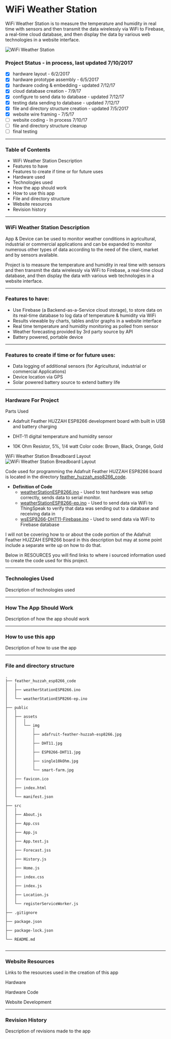# WiFi Weather Station
WiFi Weather Station is to measure the temperature and humidity in real time with sensors and then transmit the data wirelessly via WiFi to Firebase, a real-time cloud database, and then display the data by various web technologies in a website interface.

![WiFi Weather Station](public/assets/img/smart-farm.jpg)


### Project Status - in process, last updated 7/10/2017

  - [x]  hardware layout - 6/2/2017
  - [x]  hardware prototype assembly - 6/5/2017
  - [x]  hardware coding & embedding - updated 7/12/17
  - [x]  cloud database creation - 7/9/17
  - [x]  configure to send data to database - updated 7/12/17
  - [x]  testing data sending to database - updated 7/12/17
  - [x]  file and directory structure creation  - updated 7/5/2017
  - [x]  website wire framing - 7/5/17
  - [ ]  website coding - In process 7/10/17
  - [ ]  file and directory structure cleanup
  - [ ]  final testing
  
----

### Table of Contents

  -  WiFi Weather Station Description
  -  Features to have 
  -  Features to create if time or for future uses
  -  Hardware used
  -  Technologies used 
  -  How the app should work
  -  How to use this app
  -  File and directory structure
  -  Website resources
  -  Revision history
  
----

### WiFi Weather Station Description
App & Device can be used to monitor weather conditions in agricultural, industrial or commercial applications and can be expanded to monitor numerous other types of data according to the need of the client, market and by sensors available. 

Project is to measure the temperature and humidity in real time with sensors and then transmit the data wirelessly via WiFi to Firebase, a real-time cloud database, and then display the data with various web technologies in a website interface.


----

### Features to have:
- Use Firebase (a Backend-as-a-Service cloud storage), to store data on its real-time database to log data of temperature & humidity via WiFi
- Results viewable by charts, tables and/or graphs in a website interface
- Real time  temperature and humidity monitoring as polled from sensor 
- Weather forecasting provided by 3rd party source by API
- Battery powered, portable device


----

### Features to create if time or for future uses:
- Data logging of additional sensors (for Agricultural, industrial or commercial Applications)
- Device location via GPS
- Solar powered battery source to extend battery life


----

### Hardware For Project

Parts Used

  - Adafruit Feather HUZZAH ESP8266 development board with built in USB and battery charging 


  - DHT-11 digital temperature and humidity sensor


  - 10K Ohm Resistor, 5%, 1/4 watt Color code: Brown, Black, Orange, Gold  

  
  
  WiFi Weather Station Breadboard Layout  
![WiFi Weather Station Breadboard Layout](public/assets/img/ESP8266-DHT11.jpg)
	
Code used for programming the Adafruit Feather HUZZAH ESP8266 board is located in the directory  [feather_huzzah_esp8266_code](https://github.com/DKMitt/wifi_ws/tree/master/feather_huzzah_esp8266_code). 

* __Definition of Code__
  * [weatherStationESP8266.ino](<https://github.com/DKMitt/wifi_ws/blob/master/feather_huzzah_esp8266_code/weatherStationESP8266.ino>)  -  Used to test hardware was setup correctly, sends data to serial monitor. 
  * [weatherStationESP8266-ep.ino](<https://github.com/DKMitt/wifi_ws/blob/master/feather_huzzah_esp8266_code/weatherStationESP8266-ep.ino>)  -  Used to send data via WiFi to ThingSpeak to verify that data was sending out to a database and receiving data in
  * [wsESP8266-DHT11-Firebase.ino]()  -  Used to send data via WiFi to Firebase database


I will not be covering how to or about the code portion of the Adafruit Feather HUZZAH ESP8266 board in this description but may at some point include a separate write up on how to do that. 

Below in RESOURCES you will find links to where i sourced information used to create the code used for this project.
	
----

### Technologies Used

Description of technologies used 


----

### How The App Should Work

Description of how the app should work



----

### How to use this app

Description of how to use the app



----

### File and directory structure

```
.
├── feather_huzzah_esp8266_code
│   │
│   ├── weatherStationESP8266.ino
│   │
│   └── weatherStationESP8266-ep.ino
│ 
├── public
│   │
│   ├── assets
│   │   │
│   │   └── img
│   │       │
│   │       ├── adafruit-feather-huzzah-esp8266.jpg
│   │       │
│   │       ├── DHT11.jpg
│   │       │
│   │       ├── ESP8266-DHT11.jpg
│   │       │
│   │       ├── single10kOhm.jpg
│   │       │
│   │       └── smart-farm.jpg
│   │
│   ├── favicon.ico
│   │
│   ├── index.html
│   │
│   └── manifest.json
│
├── src
│   │
│   ├── About.js
│   │
│   ├── App.css
│   │
│   ├── App.js
│   │
│   ├── App.test.js
│   │
│   ├── Forecast.jss
│   │
│   ├── History.js
│   │
│   ├── Home.js
│   │
│   ├── index.css
│   │
│   ├── index.js
│   │
│   ├── Location.js
│   │
│   └── registerServiceWorker.js
│ 
├── .gitignore
│
├── package.json
│
├── package-lock.json
│
└── README.md
              
```


----
### Website Resources 

Links to the resources used in the creation of this app

Hardware 



Hardware Code



Website Development

----
### Revision History 

Description of revisions made to the app

